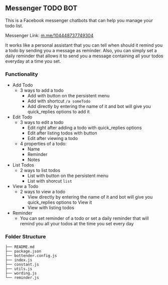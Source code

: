 ## Messenger TODO BOT

This is a Facebook messenger chatbots that can help you manage your todo list.

Messenger Link: [m.me/104448737749304](https://www.facebook.com/messages/t/104448737749304)

It works like a personal assistant that you can tell when should it remind you a todo by sending you a message as reminder. Also, you can simply set a daily reminder that allows it to send you a message containing all your todos everyday at a time you set.

### Functionality

- Add Todo
  - 3 ways to add a todo
    - Add with button on the persistent menu
    - Add with shortcut `/a someTodo`
    - Add directly by entering the name of it and bot will give you quick_replies options to add it
- Edit Todo
  - 3 ways to edit a todo
    - Edit right after adding a todo with quick_replies options
    - Edit after listing todos with button
    - Edit after viewing a todo
  - 4 properties of a todo:
    - Name
    - Reminder
    - Notes
- List Todos
  - 2 ways to list todos
    - List with button on the persistent menu
    - List with shorcut `list`
- View a Todo
  - 2 ways to view a todo
    - View directly by entering the name of it and bot will give you quick_replies options to View it
    - View with listing todos
- Reminder
  - You can set reminder of a todo or set a daily reminder that will remind you all your todos at the time you set every day

### Folder Structure

```
├── README.md
├── package.json
├── bottender.config.js
├── index.js
├── constant.js
├── utils.js
├── wording.js
└── reminder.js
```
